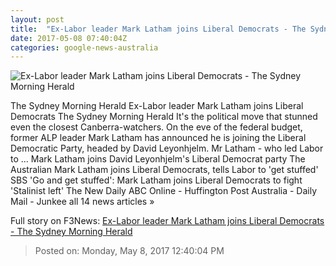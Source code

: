 ```yaml
---
layout: post
title:  "Ex-Labor leader Mark Latham joins Liberal Democrats - The Sydney Morning Herald"
date: 2017-05-08 07:40:04Z
categories: google-news-australia
---
```


![Ex-Labor leader Mark Latham joins Liberal Democrats - The Sydney Morning Herald](http://www.smh.com.au/content/dam/images/g/v/v/v/m/o/image.related.articleLeadwide.620x349.gw0dnp.png/1494232416909.jpg)

The Sydney Morning Herald Ex-Labor leader Mark Latham joins Liberal Democrats The Sydney Morning Herald It's the political move that stunned even the closest Canberra-watchers. On the eve of the federal budget, former ALP leader Mark Latham has announced he is joining the Liberal Democratic Party, headed by David Leyonhjelm. Mr Latham - who led Labor to ... Mark Latham joins David Leyonhjelm's Liberal Democrat party The Australian Mark Latham joins Liberal Democrats, tells Labor to 'get stuffed' SBS 'Go and get stuffed': Mark Latham joins Liberal Democrats to fight 'Stalinist left' The New Daily ABC Online - Huffington Post Australia - Daily Mail - Junkee all 14 news articles »


Full story on F3News: [Ex-Labor leader Mark Latham joins Liberal Democrats - The Sydney Morning Herald](http://www.f3nws.com/n/hCx2pC)

> Posted on: Monday, May 8, 2017 12:40:04 PM
